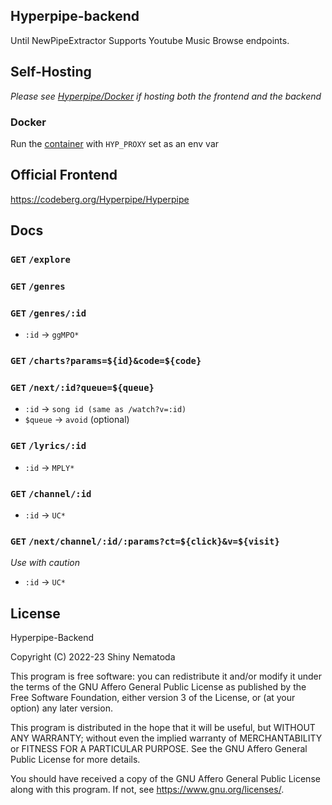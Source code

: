 ## Hyperpipe-backend

Until NewPipeExtractor Supports Youtube Music Browse endpoints.

## Self-Hosting

*Please see [Hyperpipe/Docker](https://codeberg.org/Hyperpipe/Docker) if hosting both the frontend and the backend*

### Docker

Run the [container](https://codeberg.org/Hyperpipe/-/packages/container/hyperpipe-backend/latest) with `HYP_PROXY` set as an env var

## Official Frontend

https://codeberg.org/Hyperpipe/Hyperpipe

## Docs

### `GET` `/explore`

### `GET` `/genres`

### `GET` `/genres/:id`

- `:id` -> `ggMPO*`

### `GET` `/charts?params=${id}&code=${code}`

### `GET` `/next/:id?queue=${queue}`

- `:id` -> `song id (same as /watch?v=:id)`
- `$queue` -> `avoid` (optional)

### `GET` `/lyrics/:id`

- `:id` -> `MPLY*`

### `GET` `/channel/:id`

- `:id` -> `UC*`

### `GET` `/next/channel/:id/:params?ct=${click}&v=${visit}`

*Use with caution*

- `:id` -> `UC*`

## License

Hyperpipe-Backend

Copyright (C) 2022-23  Shiny Nematoda

This program is free software: you can redistribute it and/or modify
it under the terms of the GNU Affero General Public License as
published by the Free Software Foundation, either version 3 of the
License, or (at your option) any later version.

This program is distributed in the hope that it will be useful,
but WITHOUT ANY WARRANTY; without even the implied warranty of
MERCHANTABILITY or FITNESS FOR A PARTICULAR PURPOSE.  See the
GNU Affero General Public License for more details.

You should have received a copy of the GNU Affero General Public License
along with this program.  If not, see <https://www.gnu.org/licenses/>.
